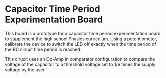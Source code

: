 # Capacitor Time Period Experimentation Board

This board is a prototype for a capacitor time period experimentation board to supplement the high school Physics curriculum.
Using a potentiometer, calibrate the device to switch the LED off exactly when the time period of the RC circuit time period is reached.

This cirucit uses an Op-Amp in comparator configuration to compare the voltage of the capacitor to a threshold voltage set to 1/e times the supply voltage by the user.
